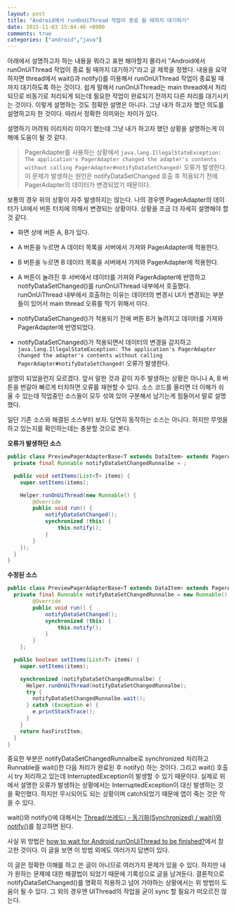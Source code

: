 ```yaml
---
layout: post
title: "Android에서 runOnUiThread 작업이 종료 될 때까지 대기하기"
date: 2015-11-03 15:04:46 +0900
comments: true
categories: ["android","java"]
---
```

아래에서 설명하고자 하는 내용을 뭐라고 표현 해야할지 몰라서 "Android에서 runOnUiThread 작업이 종료 될 때까지 대기하기"라고 글 제목을 정했다.
내용을 요약하자면 thread에서 wait()과 notify()를 이용해서 runOnUiThread 작업이 종료될 때까지 대기하도록 하는 것이다. 쉽게 말해서 runOnUiThread는 main thread에서 처리되므로 비동기로 처리되게 되는데 필요한 작업이 완료되기 전까지 다른 처리를 대기시키는 것이다. 이렇게 설명하는 것도 정확한 설명은 아니다. 그냥 내가 하고자 했던 의도를 설명하고자 한 것이다. 따라서 정확한 의미와는 차이가 있다.

설명하기 어려워 이리저리 이야기 했는데 그냥 내가 하고자 했던 상황을 설명하는게 이해에 도움이 될 것 같다.

> PagerAdapter를 사용하는 상황에서 `java.lang.IllegalStateException: The application's PagerAdapter changed the adapter's contents without calling PagerAdapter#notifyDataSetChanged!` 오류가 발생한다. 이 문제가 발생하는 원인은 notifyDataSetChanged 호출 후 적용되기 전에 PagerAdapter의 데이터가 변경되었기 때문이다.

보통의 경우 위의 상황이 자주 발생하지는 않는다. 나의 경우엔 PagerAdapter의 데이터가 UI에서 버튼 터치에 의해서 변경되는 상황이다. 상황을 조금 더 자세히 설명해야 할 것 같다.

* 화면 상에 버튼 A, B가 있다.
* A 버튼을 누르면 A 데이터 목록을 서버에서 가져와 PagerAdapter에 적용한다.
* B 버튼을 누르면 B 데이터 목록을 서버에서 가져와 PagerAdapter에 적용한다.

* A 버튼이 눌려진 후 서버에서 데이터를 가져와 PagerAdapter에 반영하고 notifyDataSetChanged()를 runOnUiThread 내부에서 호출했다. runOnUiThread 내부에서 호출하는 이유는 데이터의 변경시 UI가 변경되는 부분들이 있어서 main thread 오류를 막기 위해서 이다.
* notifyDataSetChanged()가 적용되기 전에 버튼 B가 눌려지고 데이터를 가져와 PagerAdapter에 반영되었다.
* notifyDataSetChanged()가 적용되면서 데이터의 변경을 감지하고 `java.lang.IllegalStateException: The application's PagerAdapter changed the adapter's contents without calling PagerAdapter#notifyDataSetChanged!` 오류가 발생한다.

설명이 되었을런지 모르겠다. 앞서 말한 것과 같이 자주 발생하는 상황은 아니나 A, B 버튼을 번갈아 빠르게 터치하면 오류를 재현할 수 있다. 소스 코드를 올리면 더 이해가 쉬울 수 있는데 작업중인 소스들이 모두 섞여 있어 구분해서 남기는게 힘들어서 말로 설명했다.

일단 기존 소스와 해결된 소스부터 보자. 당연히 동작하는 소스는 아니다. 하지만 무엇을 하고 있는지를 확인하는데는 충분할 것으로 본다.

**오류가 발생하던 소스**
```java
public class PreviewPagerAdapterBase<T extends DataItem> extends PagerAdapter<T> {
  private final Runnable notifyDataSetChangedRunnalbe = ;

  public void setItems(List<T> items) {
    super.setItems(items);

    Helper.runOnUiThread(new Runnable() {
  		@Override
  		public void run() {
  			notifyDataSetChanged();
  			synchronized (this) {
  				this.notify();
  			}
  		}
  	});
  }
}
```

**수정된 소스**
```java
public class PreviewPagerAdapterBase<T extends DataItem> extends PagerAdapter<T> {
  private final Runnable notifyDataSetChangedRunnalbe = new Runnable() {
		@Override
		public void run() {
			notifyDataSetChanged();
			synchronized (this) {
				this.notify();
			}
		}
	};

  public boolean setItems(List<T> items) {
    super.setItems(items);

    synchronized (notifyDataSetChangedRunnalbe) {
      Helper.runOnUiThread(notifyDataSetChangedRunnalbe);
      try {
        notifyDataSetChangedRunnalbe.wait();
      } catch (Exception e) {
        e.printStackTrace();
      }
    }
    return hasFirstItem;
  }
}
```

중요한 부분은 notifyDataSetChangedRunnalbe로 synchronized 처리하고 Runnable을 wait()한 다음 처리가 완료된 후 notify() 하는 것이다. 그리고 wait() 호출시 try 처리하고 있는데 InterruptedException이 발생할 수 있기 때문이다. 실제로 위에서 설명한 오류가 발생하는 상황에서는 InterruptedException이 대신 발생하는 것을 확인했다. 하지만 무시되어도 되는 상황이며 catch되었기 때문에 앱이 죽는 것은 막을 수 있다.

wait()와 notify()에 대해서는 [Thread(쓰레드) - 동기화(Synchronized) / wait()와 notify()](http://warmz.tistory.com/370)를 참고하면 된다.

사실 위 방법은 [how to wait for Android runOnUiThread to be finished?](http://stackoverflow.com/a/5996961)에서 참고한 것이다. 이 글을 보면 이 방법 외에도 여러가지 답변이 있다.

이 글은 정확한 이해를 하고 쓴 글이 아니므로 여러가지 문제가 있을 수 있다. 하지만 내가 원하는 문제에 대한 해결법이 되었기 때문에 기록성으로 글을 남겨둔다.
결론적으로 notifyDataSetChanged()를 명확히 적용하고 넘어 가야하는 상황에서는 위 방법이 도움이 될 수 있다. 그 외의 경우엔 UIThread의 작업을 굳이 sync 할 필요가 떠오르진 않는다.
